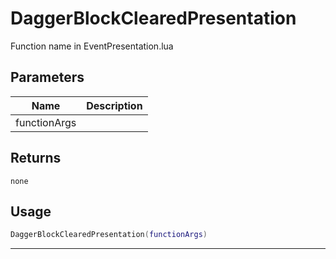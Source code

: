 # DaggerBlockClearedPresentation

Function name in EventPresentation.lua

## Parameters

| Name         | Description |
| ------------ | ----------- |
| functionArgs |             |

## Returns

`none`

## Usage

```lua
DaggerBlockClearedPresentation(functionArgs)
```

---
